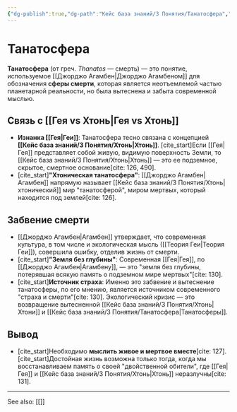 ```yaml
---
{"dg-publish":true,"dg-path":"Кейс база знаний/3 Понятия/Танатосфера","permalink":"/kejs-baza-znanij/3-ponyatiya/tanatosfera/"}
---
```


# Танатосфера

**Танатосфера** (от греч. *Thanatos* — смерть) — это понятие, используемое [[Джорджо Агамбен\|Джорджо Агамбеном]] для обозначения **сферы смерти**, которая является неотъемлемой частью планетарной реальности, но была вытеснена и забыта современной мыслью.

## Связь с [[Гея vs Хтонь\|Гея vs Хтонь]]
- **Изнанка [[Гея\|Геи]]**: Танатосфера тесно связана с концепцией **[[Кейс база знаний/3 Понятия/Хтонь\|Хтонь]]**. [cite_start]Если [[Гея\|Гея]] представляет собой живую, видимую поверхность Земли, то [[Кейс база знаний/3 Понятия/Хтонь\|Хтонь]] — это ее подземное, скрытое, смертное основание[cite: 126, 490].
- [cite_start]**"Хтоническая танатосфера"**: [[Джорджо Агамбен\|Агамбен]] напрямую называет [[Кейс база знаний/3 Понятия/Хтонь\|хтонический]] мир "танатосферой", миром мертвых, который находится под землей[cite: 126].

## Забвение смерти
- [[Джорджо Агамбен\|Агамбен]] утверждает, что современная культура, в том числе и экологическая мысль ([[Теория Геи\|Теория Геи]]), совершила ошибку, отделив жизнь от смерти.
- [cite_start]**"Земля без глубины"**: Современная [[Гея\|Гея]], по [[Джорджо Агамбен\|Агамбену]], — это "земля без глубины, потерявшая всякую память о подземном мире мертвых"[cite: 130].
- [cite_start]**Источник страха**: Именно это забвение и вытеснение танатосферы, по его мнению, является источником современного "страха и смерти"[cite: 130]. Экологический кризис — это возвращение вытесненной [[Кейс база знаний/3 Понятия/Хтонь\|Хтони]] и [[Кейс база знаний/3 Понятия/Танатосфера\|Танатосферы]].

## Вывод
- [cite_start]Необходимо **мыслить живое и мертвое вместе**[cite: 127]. [cite_start]Достойная жизнь возможна только тогда, когда мы восстанавливаем память о своей "двойственной обители", где [[Гея\|Гея]] и [[Кейс база знаний/3 Понятия/Хтонь\|Хтонь]] неразлучны[cite: 131].






---
See also:
[[]]

